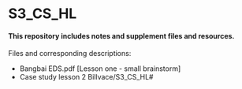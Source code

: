 # S3_CS_HL
#### This repository includes notes and supplement files and resources.

Files and corresponding descriptions:

* Bangbai EDS.pdf  [Lesson one - small brainstorm]
* Case study lesson 2 Billvace/S3_CS_HL#
